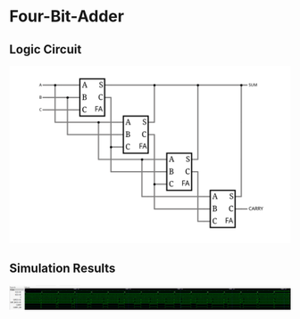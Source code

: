 # Four-Bit-Adder

## Logic Circuit
<img src="./doc/circuit.svg">

## Simulation Results
<img src="./doc/wave.svg">

